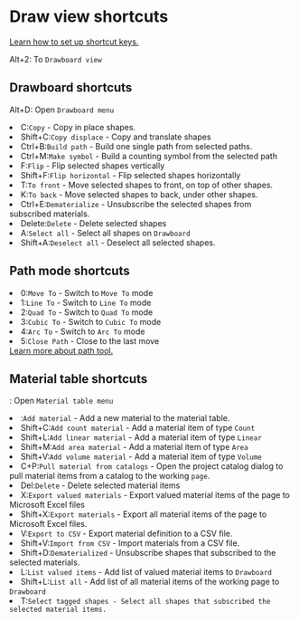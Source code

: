 # Draw view shortcuts


<a href="Settings.md" anchor="set-shortcut-keys"> Learn how to set up shortcut keys.</a>

<shortcut>Alt+2</shortcut>: To <code>Drawboard view</code>

## Drawboard shortcuts

<shortcut>Alt+D</shortcut>: Open <code>Drawboard menu</code>

<list>
<li><shortcut>C</shortcut>:<code>Copy</code> - Copy in place shapes.</li>
<li><shortcut>Shift+C</shortcut>:<code>Copy displace</code> - Copy and translate shapes</li>
<li><shortcut>Ctrl+B</shortcut>:<code>Build path</code> - Build one single path from selected paths.</li>
<li><shortcut>Ctrl+M</shortcut>:<code>Make symbol</code> - Build a counting symbol from the selected path</li>
<li><shortcut>F</shortcut>:<code>Flip</code> - Flip selected shapes vertically</li>
<li><shortcut>Shift+F</shortcut>:<code>Flip horizontal</code> - Flip selected shapes horizontally</li>
<li><shortcut>T</shortcut>:<code>To front</code> - Move selected shapes to front, on top of other shapes.</li>
<li><shortcut>K</shortcut>:<code>To back</code> - Move selected shapes to back, under other shapes.</li>
<li><shortcut>Ctrl+E</shortcut>:<code>Dematerialize</code> - Unsubscribe the selected shapes from subscribed materials.</li>
<li><shortcut>Delete</shortcut>:<code>Delete</code> - Delete selected shapes</li>
<li><shortcut>A</shortcut>:<code>Select all</code> - Select all shapes on <code>Drawboard</code></li>
<li><shortcut>Shift+A</shortcut>:<code>Deselect all</code> - Deselect all selected shapes.</li>
</list>

## Path mode shortcuts
<list>
<li><shortcut>0</shortcut>:<code>Move To</code> - Switch to <code>Move To</code> mode</li>
<li><shortcut>1</shortcut>:<code>Line To</code> - Switch to <code>Line To</code> mode</li>
<li><shortcut>2</shortcut>:<code>Quad To</code> - Switch to <code>Quad To</code> mode</li>
<li><shortcut>3</shortcut>:<code>Cubic To</code> - Switch to <code>Cubic To</code> mode</li>
<li><shortcut>4</shortcut>:<code>Arc To</code> - Switch to <code>Arc To</code> mode</li>
<li><shortcut>5</shortcut>:<code>Close Path</code> - Close to the last move</li>
</list>
<a href="Shape-tools.md" anchor="path-tool">Learn more about path tool.</a>

## Material table shortcuts

<shortcut></shortcut>: Open <code>Material table menu</code>

<list>
<li><shortcut></shortcut>:<code>Add material</code> - Add a new material to the material table.
    <list>
    <li><shortcut>Shift+C</shortcut>:<code>Add count material</code> - Add a material item of type <code>Count</code></li>
    <li><shortcut>Shift+L</shortcut>:<code>Add linear material</code> - Add a material item of type <code>Linear</code></li>
    <li><shortcut>Shift+M</shortcut>:<code>Add area material</code> - Add a material item of type <code>Area</code></li>
    <li><shortcut>Shift+V</shortcut>:<code>Add volume material</code> - Add a material item of type <code>Volume</code></li>
    </list>
</li>
<li><shortcut>C+P</shortcut>:<code>Pull material from catalogs</code> - Open the project catalog dialog to pull material items from a catalog to the working <code>page</code>.</li>
<li><shortcut>Del</shortcut>:<code>Delete</code> - Delete selected material items</li>
<li><shortcut>X</shortcut>:<code>Export valued materials</code> - Export valued material items of the page to Microsoft Excel files</li>
<li><shortcut>Shift+X</shortcut>:<code>Export materials</code> - Export all material items of the page to Microsoft Excel files.</li>
<li><shortcut>V</shortcut>:<code>Export to CSV</code> - Export material definition to a CSV file.</li>
<li><shortcut>Shift+V</shortcut>:<code>Import from CSV</code> - Import materials from a CSV file.</li>
<li><shortcut>Shift+D</shortcut>:<code>Dematerialized</code> - Unsubscribe shapes that subscribed to the selected materials.</li>
<li><shortcut>L</shortcut>:<code>List valued items</code> - Add list of valued material items to <code>Drawboard</code></li>
<li><shortcut>Shift+L</shortcut>:<code>List all</code> - Add list of all material items of the working page to <code>Drawboard</code></li>
<li><shortcut>T</shortcut>:<code>Select tagged shapes - Select all shapes that subscribed the selected material items.</code></li>
</list>


